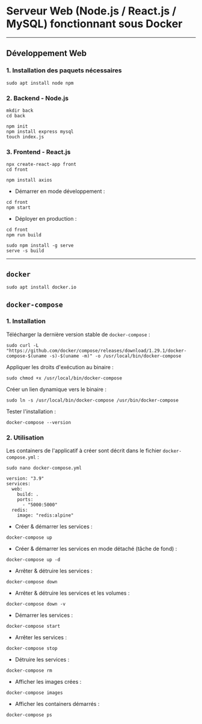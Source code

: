 # Serveur Web (Node.js / React.js / MySQL) fonctionnant sous Docker

- - - - -

## Développement Web

### 1. Installation des paquets nécessaires

```
sudo apt install node npm
```

### 2. Backend - Node.js

```
mkdir back
cd back
```

```
npm init
npm install express mysql
touch index.js
```

### 3. Frontend - React.js

```
npx create-react-app front
cd front
```

```
npm install axios
```

* Démarrer en mode développement :

```
cd front
npm start
```

* Déployer en production :

```
cd front
npm run build
```

```
sudo npm install -g serve
serve -s build
```

- - - - -

## `docker`

```
sudo apt install docker.io
```

## `docker-compose`

### 1. Installation

Télécharger la dernière version stable de `docker-compose` :

```
sudo curl -L "https://github.com/docker/compose/releases/download/1.29.1/docker-compose-$(uname -s)-$(uname -m)" -o /usr/local/bin/docker-compose
```

Appliquer les droits d'exécution au binaire :

```
sudo chmod +x /usr/local/bin/docker-compose
```

Créer un lien dynamique vers le binaire :

```
sudo ln -s /usr/local/bin/docker-compose /usr/bin/docker-compose
```

Tester l'installation :

```
docker-compose --version
```

### 2. Utilisation

Les containers de l'applicatif à créer sont décrit dans le fichier `docker-compose.yml` :

```
sudo nano docker-compose.yml
```

```
version: "3.9"
services:
  web:
    build: .
    ports:
      - "5000:5000"
  redis:
    image: "redis:alpine"
```

* Créer & démarrer les services :

```
docker-compose up
```

* Créer & démarrer les services en mode détaché (tâche de fond) :

```
docker-compose up -d
```

* Arrêter & détruire les services :

```
docker-compose down
```

* Arrêter & détruire les services et les volumes :

```
docker-compose down -v
```

* Démarrer les services :

```
docker-compose start
```

* Arrêter les services :

```
docker-compose stop
```

* Détruire les services :

```
docker-compose rm
```

* Afficher les images crées :

```
docker-compose images
```

* Afficher les containers démarrés :

```
docker-compose ps
```
